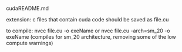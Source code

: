 cudaREADME.md

extension:
    c files that contain cuda code should be saved as file.cu

to compile:
    nvcc file.cu -o exeName
or
    nvcc file.cu -arch=sm_20 -o exeName (compiles for sm_20 architecture, removing some of the low compute warnings)
